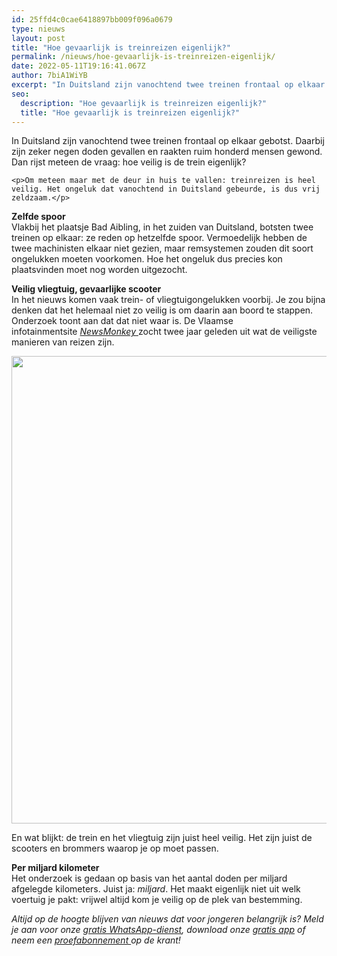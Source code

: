 ```yaml
---
id: 25ffd4c0cae6418897bb009f096a0679
type: nieuws
layout: post
title: "Hoe gevaarlijk is treinreizen eigenlijk?"
permalink: /nieuws/hoe-gevaarlijk-is-treinreizen-eigenlijk/
date: 2022-05-11T19:16:41.067Z
author: 7biA1WiYB
excerpt: "In Duitsland zijn vanochtend twee treinen frontaal op elkaar gebotst. Daarbij zijn zeker negen doden gevallen en raakten ruim honderd mensen gewond. Dan rijst meteen de vraag: hoe veilig is de trein eigenlijk?  "
seo:
  description: "Hoe gevaarlijk is treinreizen eigenlijk?"
  title: "Hoe gevaarlijk is treinreizen eigenlijk?"
---
```

In Duitsland zijn vanochtend twee treinen frontaal op elkaar gebotst. Daarbij zijn zeker negen doden gevallen en raakten ruim honderd mensen gewond. Dan rijst meteen de vraag: hoe veilig is de trein eigenlijk?  

    <p>Om meteen maar met de deur in huis te vallen: treinreizen is heel veilig. Het ongeluk dat vanochtend in Duitsland gebeurde, is dus vrij zeldzaam.</p>
<p><strong>Zelfde spoor</strong><br>Vlakbij het plaatsje Bad Aibling, in het zuiden van Duitsland, botsten twee treinen op elkaar: ze reden op hetzelfde spoor. Vermoedelijk hebben de twee machinisten elkaar niet gezien, maar remsystemen zouden dit soort ongelukken moeten voorkomen. Hoe het ongeluk dus precies kon plaatsvinden moet nog worden uitgezocht.</p>
<p><strong>Veilig vliegtuig, gevaarlijke scooter</strong><br>In het nieuws komen vaak trein- of vliegtuigongelukken voorbij. Je zou bijna denken dat het helemaal niet zo veilig is om daarin aan boord te stappen. Onderzoek toont aan dat dat niet waar is. De Vlaamse infotainmentsite <a href="http://newsmonkey.be/article/17045" target="_blank"><em>NewsMonkey </em></a>zocht twee jaar geleden uit wat de veiligste manieren van reizen zijn.<div class="media media-element-container media-default"><div id="file-15963" class="file file-image file-image-png">

        
  
  <div class="content">
    <img title="Beeld: 7Days" height="748" width="1272" style="font-size: 13.008px; line-height: 20.0063px;" class="media-element file-default" src="https://7dagen.netlify.app/sites/default/files/infograph_01.png" alt="">  </div>

  
</div>
</div>
<p>En wat blijkt: de trein en het vliegtuig zijn juist heel veilig. Het zijn juist de scooters en brommers waarop je op moet passen. </p>
<p><strong>Per miljard kilometer</strong><br>Het onderzoek is gedaan op basis van het aantal doden per miljard afgelegde kilometers. Juist ja: <em>miljard</em>. Het maakt eigenlijk niet uit welk voertuig je pakt: vrijwel altijd kom je veilig op de plek van bestemming.</p>
<p><em>Altijd op de hoogte blijven van nieuws dat voor jongeren belangrijk is? Meld je aan voor onze <a href="https://7dagen.netlify.app/whatsapp">gratis WhatsApp-dienst</a>, download onze <a href="https://7dagen.netlify.app/app">gratis app</a> of neem een <a href="https://7dagen.netlify.app/abonnement">proefabonnement </a>op de krant! </em></p>  
